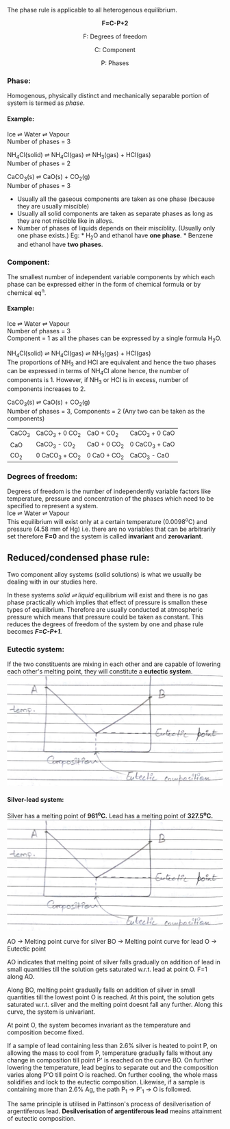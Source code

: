 The phase rule is applicable to all heterogenous equilibrium.
<p align='center'><strong>F=C-P+2</strong></p>
<p align="center">F: Degrees of freedom</p>
<p align="center">C: Component</p>
<p align="center">P: Phases</p>

### Phase:
Homogenous, physically distinct and mechanically separable portion of system is termed as _phase_.

#### Example:
Ice ⇌ Water ⇌ Vapour<br>
Number of phases = 3

NH<sub>4</sub>Cl(solid) ⇌ NH<sub>4</sub>Cl(gas) ⇌ NH<sub>3</sub>(gas) + HCl(gas)<br>
Number of phases = 2

CaCO<sub>3</sub>(s) ⇌ CaO(s) + CO<sub>2</sub>(g)<br>
Number of phases = 3

* Usually all the gaseous components are taken as one phase (because they are usually miscible)
* Usually all solid components are taken as separate phases as long as they are not miscible like in alloys.
* Number of phases of liquids depends on their misciblity. (Usually only one phase exists.)
    Eg:
        * H<sub>2</sub>O and ethanol have **one phase**.
        * Benzene and ethanol have **two phases**.

### Component:
The smallest number of independent variable components by which each phase can be expressed either in the form of chemical formula or by chemical eq<sup>n</sup>.

#### Example:
Ice ⇌ Water ⇌ Vapour<br>
Number of phases = 3<br>
Component = 1 as all the phases can be expressed by a single formula H<sub>2</sub>O.

NH<sub>4</sub>Cl(solid) ⇌ NH<sub>4</sub>Cl(gas) ⇌ NH<sub>3</sub>(gas) + HCl(gas)<br>
The proportions of NH<sub>3</sub> and HCl are equivalent and hence the two phases can be expressed in terms of NH<sub>4</sub>Cl alone hence, the number of components is 1. However, if NH<sub>3</sub> or HCl is in excess,  number of components increases to 2.

CaCO<sub>3</sub>(s) ⇌ CaO(s) + CO<sub>2</sub>(g)<br>
Number of phases = 3, Components = 2 (Any two can be taken as the components)

<table>
	<tr>
		<td>CaCO<sub>3</sub></td>
		<td>CaCO<sub>3</sub> + 0 CO<sub>2</sub></td>
		<td>CaO + CO<sub>2</sub></td>
		<td>CaCO<sub>3</sub> + 0 CaO</td>
	</tr>
	<tr>
		<td>CaO</td>
		<td>CaCO<sub>3</sub> -  CO<sub>2</sub></td>
		<td>CaO + 0 CO<sub>2</sub></td>
		<td>0 CaCO<sub>3</sub> + CaO</td>
	</tr>
	<tr>
		<td>CO<sub>2</sub></td>
		<td>0 CaCO<sub>3</sub> + CO<sub>2</sub></td>
		<td>0 CaO + CO<sub>2</sub></td>
		<td>CaCO<sub>3</sub> - CaO</td>
	</tr>
</table>

### Degrees of freedom:
Degrees of freedom is the number of independently variable factors like temperature, pressure and concentration of the phases which need to be specified to represent a system.<br>
Ice ⇌ Water ⇌ Vapour<br>
This equilibrium will exist only at a certain temperature (0.0098<sup>o</sup>C) and pressure (4.58 mm of Hg) i.e. there are no variables that can be arbitrarily set therefore **F=0** and the system is called **invariant** and **zerovariant**.

## Reduced/condensed phase rule:
Two component alloy systems (solid solutions) is what we usually be dealing with in our studies here.

In these systems _solid ⇌ liquid_ equilibrium will exist and there is no gas phase practically which implies that effect of pressure is smallon these types of equilibrium. Therefore are usually conducted at atmospheric pressure which means that pressure could be taken as constant. This reduces the degrees of freedom of the system by one and phase rule becomes **_F=C-P+1_**.

### Eutectic system:
If the two constituents are mixing in each other and are capable of lowering each other's melting point, they will constitute a **eutectic system**.
![Eutectic mixture temperature-vs-component graph](Images/chem%20notes_1.jpg)

#### Silver-lead system:
Silver has a melting point of **961<sup>o</sup>C.** Lead has a melting point of **327.5<sup>o</sup>C.**
![Silver-lead temperature-vs-component graph](Images/chem%20notes_1.jpg)

AO → Melting point curve for silver
BO → Melting point curve for lead
 O → Eutectic point

AO indicates that melting point of silver falls gradually on addition of lead in small quantities till the solution gets saturated w.r.t. lead at point O. F=1 along AO.

Along BO, melting point gradually falls on addition of silver in small quantities till the lowest point O is reached. At this point, the solution gets saturated w.r.t. silver and the melting point doesnt fall any further. Along this curve, the system is univariant.

At point O, the system becomes invariant as the temperature and composition become fixed.

If a sample of lead containing less than 2.6% silver is heated to point P, on allowing the mass to cool from P, temperature gradually falls without any change in composition till point P' is reached on the curve BO. On further lowering the temperature, lead begins to separate out and the composition varies along P'O till point O is reached. On further cooling, the whole mass solidifies and lock to the eutectic composition. Likewise, if a sample is containing more than 2.6% Ag, the path P<sub>1</sub> → P'<sub>1</sub> → O is followed.

The same principle is utilised in Pattinson's process of desilverisation of argentiferous lead.
**Desilverisation of argentiferous lead** meains attainment of eutectic composition.
